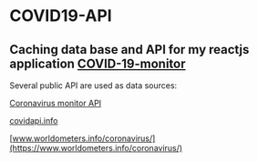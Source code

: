 # COVID19-API

## Caching data base and API for my reactjs application [COVID-19-monitor](https://github.com/ristep/COVID-19-monitor)

Several public API are used as data sources:

[Coronavirus monitor API](https://rapidapi.com/astsiatsko/api/coronavirus-monitor/)

[covidapi.info](https://covidapi.info/)

[www.worldometers.info/coronavirus/](https://www.worldometers.info/coronavirus/)
